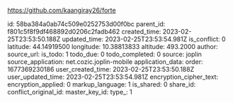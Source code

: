 https://github.com/kaangiray26/forte

id: 58ba384a0ab74c509e0252753d00f0bc
parent_id: f801c5f8f9df468892d0206c2fadb462
created_time: 2023-02-25T23:53:50.188Z
updated_time: 2023-02-25T23:53:54.981Z
is_conflict: 0
latitude: 44.14919500
longitude: 10.38813833
altitude: 493.2000
author: 
source_url: 
is_todo: 1
todo_due: 0
todo_completed: 0
source: joplin
source_application: net.cozic.joplin-mobile
application_data: 
order: 1677369230186
user_created_time: 2023-02-25T23:53:50.188Z
user_updated_time: 2023-02-25T23:53:54.981Z
encryption_cipher_text: 
encryption_applied: 0
markup_language: 1
is_shared: 0
share_id: 
conflict_original_id: 
master_key_id: 
type_: 1